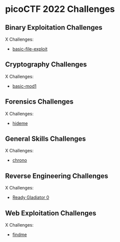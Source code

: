 # picoCTF 2022 Challenges

## Binary Exploitation Challenges

X Challenges:
- [basic-file-exploit](Binary_Exploitation/basic-file-exploit.md)

## Cryptography Challenges

X Challenges:
- [basic-mod1](Cryptography/basic-mod1.md)

## Forensics Challenges

X Challenges: 
- [hideme](Forensics/hideme.md)

## General Skills Challenges

X Challenges:
- [chrono](General_Skills/chrono.md)

## Reverse Engineering Challenges

X Challenges:
- [Ready Gladiator 0](Reverse_Engineering/Ready_Gladiator_0.md)

## Web Exploitation Challenges

X Challenges:
- [findme](Web_Exploitation/findme.md) 

